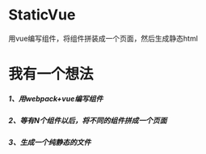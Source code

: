 # StaticVue
用vue编写组件，将组件拼装成一个页面，然后生成静态html
# 我有一个想法

##### 1、用webpack+vue编写组件
##### 2、等有N个组件以后，将不同的组件拼成一个页面
##### 3、生成一个纯静态的文件
